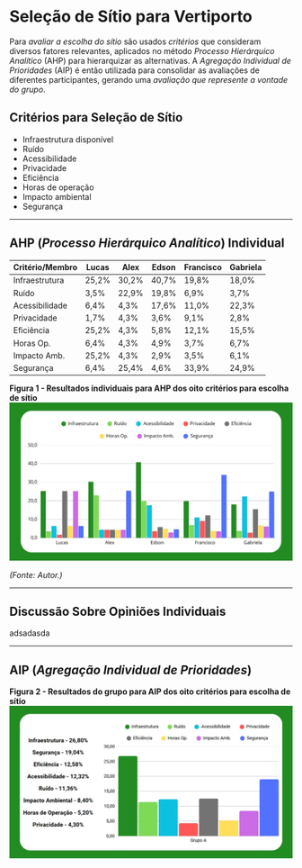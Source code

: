 # **Seleção de Sítio para Vertiporto** 

Para *avaliar a escolha do sítio* são usados *critérios* que consideram diversos fatores relevantes, aplicados no método *Processo Hierárquico Analítico* (AHP) para hierarquizar as alternativas. A *Agregação Individual de Prioridades* (AIP) é então utilizada para consolidar as avaliações de diferentes participantes, gerando uma *avaliação que represente a vontade do grupo*.

## Critérios para Seleção de Sítio ##

- Infraestrutura disponível
- Ruído
- Acessibilidade
- Privacidade
- Eficiência
- Horas de operação
- Impacto ambiental
- Segurança

---

## AHP (*Processo Hierárquico Analítico*) Individual ##

| Critério/Membro  | Lucas  | Alex   | Edson  | Francisco | Gabriela |
|-----------------|--------|--------|--------|-----------|----------|
| Infraestrutura  | 25,2%  | 30,2%  | 40,7%  | 19,8%     | 18,0%    |
| Ruído          | 3,5%   | 22,9%  | 19,8%  | 6,9%      | 3,7%     |
| Acessibilidade | 6,4%   | 4,3%   | 17,6%  | 11,0%     | 22,3%    |
| Privacidade    | 1,7%   | 4,3%   | 3,6%   | 9,1%      | 2,8%     |
| Eficiência     | 25,2%  | 4,3%   | 5,8%   | 12,1%     | 15,5%    |
| Horas Op.      | 6,4%   | 4,3%   | 4,9%   | 3,7%      | 6,7%     |
| Impacto Amb.   | 25,2%  | 4,3%   | 2,9%   | 3,5%      | 6,1%     |
| Segurança      | 6,4%   | 25,4%  | 4,6%   | 33,9%     | 24,9%    |

**Figura 1 - Resultados individuais para AHP dos oito critérios para escolha de sítio**  
![Figura 1 - Resultados individuais para AHP dos oito critérios para escolha de sítio](assets/ahpindi.jpg)  

*(Fonte: Autor.)* 

---

## Discussão Sobre Opiniões Individuais ##

adsadasda

---

## AIP (*Agregação Individual de Prioridades*) ##


**Figura 2 - Resultados do grupo para AIP dos oito critérios para escolha de sítio**  
![Figura 2 - Resultados do grupo para AIP dos oito critérios para escolha de sítio](assets/aip.jpg)